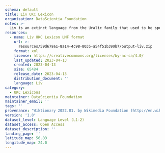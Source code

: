 ```yaml
---
schema: default
title: Liv UKC Lexicon
organization: DataScientia Foundation
notes: >-
  Liv is an extinct language from the Uralic family that used to be spoken in Eurasia. The UKC Lexicon of Liv is represented as a lexico-semantic network. It consists of words, word senses, synsets, as well as sense-level and synset-level relationships
resources:
  - name: Liv UKC Lexicon LMF format
    url: >-
      resources/59d679a1-8a14-4c98-8035-a54f51b390b7/output-liv.zip
    format: xml
    license: https://creativecommons.org/licenses/by-nc-sa/4.0/
    last_updated: 2023-04-13
    created: 2023-04-13
    size: 65484
    release_date: 2023-04-13
    distribution_document: ''
    language: Liv
category:
  - UKC Lexicons
maintainer: DataScientia Foundation
maintainer_email: ''
tags: ''
provenance: 'Wiktionary 2022.01. by Wikimedia Foundation (http://en.wiktionary.org); CogNet 2.1 by Khuyagbaatar Batsuren, National University of Mongolia (http://cognet.ukc.disi.unitn.it); KinDiv: Kinship Diversity 1.0 by Temuulen Khishigsuren (http://ukc.disi.unitn.it/index.php/kinship/); UniMet: Universal Metonymy 1.0 by Temuulen Khishigsuren and Gábor Bella (http://ukc.disi.unitn.it/index.php/metonymy/); MorphyNet 2.0 by Gábor Bella and Khuyagbaatar Batsuren (http://ukc.disi.unitn.it/index.php/morphynet/); Antonymy 1.0 by Gábor Bella (http://ukc.datascientia.eu); NorthEuraLex 0.9 by Johannes Dellert and Gerhard Jäger, Eberhard Karls Universität Tübingen (http://northeuralex.org/); Princeton WordNet 2.1 by Princeton University (https://wordnet.princeton.edu)'
version: '1.0'
dataset_level: Language Level (L1-2)
dataset_access: Open Access
dataset_description: ''
landing_page: ''
latitude_map: 56.83
longitude_map: 24.0
---
```

